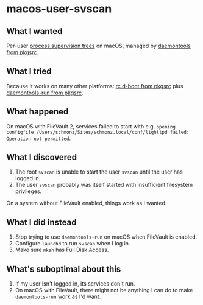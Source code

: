 # macos-user-svscan

## What I wanted

Per-user [process supervision trees](https://cr.yp.to/daemontools/svscan.html) on macOS, managed by [daemontools from pkgsrc](https://github.com/schmonz/pkgsrc-daemontools).

## What I tried

Because it works on many other platforms: [rc.d-boot from pkgsrc](https://github.com/schmonz/pkgsrc-rc.d-boot) plus [daemontools-run from pkgsrc](https://github.com/schmonz/pkgsrc-daemontools-run).

## What happened

On macOS with FileVault 2, services failed to start with e.g. `opening configfile /Users/schmonz/Sites/schmonz.local/conf/lighttpd failed: Operation not permitted`.

## What I discovered

1. The root `svscan` is unable to start the user `svscan` until the user has logged in.
2. The user `svscan` probably was itself started with insufficient filesystem privileges.

On a system without FileVault enabled, things work as I wanted.

## What I did instead

1. Stop trying to use `daemontools-run` on macOS when FileVault is enabled.
2. Configure `launchd` to run `svscan` when I log in.
3. Make sure `mksh` has Full Disk Access.

## What's suboptimal about this

1. If my user isn't logged in, its services don't run.
2. On macOS with FileVault, there might not be anything I can do to make `daemontools-run` work as I'd want.
